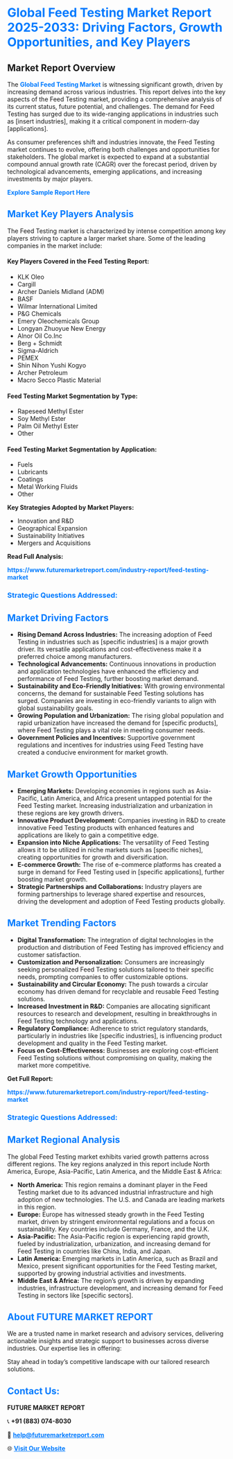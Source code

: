 <h1 style="color: #007BFF;">Global Feed Testing Market Report 2025-2033: Driving Factors, Growth Opportunities, and Key Players</h1>

<section id="overview">
<h2>Market Report Overview</h2>
<p>The <a href="https://www.futuremarketreport.com/industry-report/feed-testing-market" style="color: #007BFF; text-decoration: none;"><strong>Global Feed Testing Market</strong></a> is witnessing significant growth, driven by increasing demand across various industries. This report delves into the key aspects of the Feed Testing market, providing a comprehensive analysis of its current status, future potential, and challenges. The demand for Feed Testing has surged due to its wide-ranging applications in industries such as [insert industries], making it a critical component in modern-day [applications].</p>
<p>As consumer preferences shift and industries innovate, the Feed Testing market continues to evolve, offering both challenges and opportunities for stakeholders. The global market is expected to expand at a substantial compound annual growth rate (CAGR) over the forecast period, driven by technological advancements, emerging applications, and increasing investments by major players.</p>
</section>

<section id="overview">
<p><a href="https://www.futuremarketreport.com/request-sample/reportId=32437" style="color: #007BFF; text-decoration: none;"><strong>Explore Sample Report Here</strong></a></p>
</section>

<section id="key-players">
<h2 style="color: #007BFF;">Market Key Players Analysis</h2>
<p>The Feed Testing market is characterized by intense competition among key players striving to capture a larger market share. Some of the leading companies in the market include:</p>
<h4>Key Players Covered in the Feed Testing Report:</h4>
<ul><li>KLK Oleo</li><li>Cargill</li><li>Archer Daniels Midland (ADM)</li><li>BASF</li><li>Wilmar International Limited</li><li>P&amp;G Chemicals</li><li>Emery Oleochemicals Group</li><li>Longyan Zhuoyue New Energy</li><li>Alnor Oil Co.Inc</li><li>Berg + Schmidt</li><li>Sigma-Aldrich</li><li>PEMEX</li><li>Shin Nihon Yushi Kogyo</li><li>Archer Petroleum</li><li>Macro Secco Plastic Material</li></ul>
<h4>Feed Testing Market Segmentation by Type:</h4>
<ul><li>Rapeseed Methyl Ester</li><li>Soy Methyl Ester</li><li>Palm Oil Methyl Ester</li><li>Other</li></ul>

<h4>Feed Testing Market Segmentation by Application:</h4>
<ul><li>Fuels</li><li>Lubricants</li><li>Coatings</li><li>Metal Working Fluids</li><li>Other</li></ul>
<p><strong>Key Strategies Adopted by Market Players:</strong></p>
<ul>
<li>Innovation and R&D</li>
<li>Geographical Expansion</li>
<li>Sustainability Initiatives</li>
<li>Mergers and Acquisitions</li>
</ul>
</section>

<section>
<p><strong>Read Full Analysis: </strong></p><a href="https://www.futuremarketreport.com/industry-report/feed-testing-market" style="color: #007BFF; text-decoration: none;"><strong>https://www.futuremarketreport.com/industry-report/feed-testing-market</strong></a>
<h3 style="color: #007BFF;">Strategic Questions Addressed:</h3>
</section>

<section id="driving-factors">
<h2 style="color: #007BFF;">Market Driving Factors</h2>
<ul>
<li><strong>Rising Demand Across Industries:</strong> The increasing adoption of Feed Testing in industries such as [specific industries] is a major growth driver. Its versatile applications and cost-effectiveness make it a preferred choice among manufacturers.</li>
<li><strong>Technological Advancements:</strong> Continuous innovations in production and application technologies have enhanced the efficiency and performance of Feed Testing, further boosting market demand.</li>
<li><strong>Sustainability and Eco-Friendly Initiatives:</strong> With growing environmental concerns, the demand for sustainable Feed Testing solutions has surged. Companies are investing in eco-friendly variants to align with global sustainability goals.</li>
<li><strong>Growing Population and Urbanization:</strong> The rising global population and rapid urbanization have increased the demand for [specific products], where Feed Testing plays a vital role in meeting consumer needs.</li>
<li><strong>Government Policies and Incentives:</strong> Supportive government regulations and incentives for industries using Feed Testing have created a conducive environment for market growth.</li>
</ul>
</section>

<section id="growth-opportunities">
<h2 style="color: #007BFF;">Market Growth Opportunities</h2>
<ul>
<li><strong>Emerging Markets:</strong> Developing economies in regions such as Asia-Pacific, Latin America, and Africa present untapped potential for the Feed Testing market. Increasing industrialization and urbanization in these regions are key growth drivers.</li>
<li><strong>Innovative Product Development:</strong> Companies investing in R&D to create innovative Feed Testing products with enhanced features and applications are likely to gain a competitive edge.</li>
<li><strong>Expansion into Niche Applications:</strong> The versatility of Feed Testing allows it to be utilized in niche markets such as [specific niches], creating opportunities for growth and diversification.</li>
<li><strong>E-commerce Growth:</strong> The rise of e-commerce platforms has created a surge in demand for Feed Testing used in [specific applications], further boosting market growth.</li>
<li><strong>Strategic Partnerships and Collaborations:</strong> Industry players are forming partnerships to leverage shared expertise and resources, driving the development and adoption of Feed Testing products globally.</li>
</ul>
</section>

<section id="trending-factors">
<h2 style="color: #007BFF;">Market Trending Factors</h2>
<ul>
<li><strong>Digital Transformation:</strong> The integration of digital technologies in the production and distribution of Feed Testing has improved efficiency and customer satisfaction.</li>
<li><strong>Customization and Personalization:</strong> Consumers are increasingly seeking personalized Feed Testing solutions tailored to their specific needs, prompting companies to offer customizable options.</li>
<li><strong>Sustainability and Circular Economy:</strong> The push towards a circular economy has driven demand for recyclable and reusable Feed Testing solutions.</li>
<li><strong>Increased Investment in R&D:</strong> Companies are allocating significant resources to research and development, resulting in breakthroughs in Feed Testing technology and applications.</li>
<li><strong>Regulatory Compliance:</strong> Adherence to strict regulatory standards, particularly in industries like [specific industries], is influencing product development and quality in the Feed Testing market.</li>
<li><strong>Focus on Cost-Effectiveness:</strong> Businesses are exploring cost-efficient Feed Testing solutions without compromising on quality, making the market more competitive.</li>
</ul>
</section>

<section>
<p><strong>Get Full Report: </strong></p><a href="https://www.futuremarketreport.com/industry-report/feed-testing-market" style="color: #007BFF; text-decoration: none;"><strong>https://www.futuremarketreport.com/industry-report/feed-testing-market</strong></a>
<h3 style="color: #007BFF;">Strategic Questions Addressed:</h3>
</section>


<section id="regional-analysis">
<h2 style="color: #007BFF;">Market Regional Analysis</h2>
<p>The global Feed Testing market exhibits varied growth patterns across different regions. The key regions analyzed in this report include North America, Europe, Asia-Pacific, Latin America, and the Middle East & Africa:</p>
<ul>
<li><strong>North America:</strong> This region remains a dominant player in the Feed Testing market due to its advanced industrial infrastructure and high adoption of new technologies. The U.S. and Canada are leading markets in this region.</li>
<li><strong>Europe:</strong> Europe has witnessed steady growth in the Feed Testing market, driven by stringent environmental regulations and a focus on sustainability. Key countries include Germany, France, and the U.K.</li>
<li><strong>Asia-Pacific:</strong> The Asia-Pacific region is experiencing rapid growth, fueled by industrialization, urbanization, and increasing demand for Feed Testing in countries like China, India, and Japan.</li>
<li><strong>Latin America:</strong> Emerging markets in Latin America, such as Brazil and Mexico, present significant opportunities for the Feed Testing market, supported by growing industrial activities and investments.</li>
<li><strong>Middle East & Africa:</strong> The region’s growth is driven by expanding industries, infrastructure development, and increasing demand for Feed Testing in sectors like [specific sectors].</li>
</ul>
</section>

<footer>
<h2 style="color: #007BFF;">About FUTURE MARKET REPORT</h2>
<p>We are a trusted name in market research and advisory services, delivering actionable insights and strategic support to businesses across diverse industries. Our expertise lies in offering:</p>

<p>Stay ahead in today’s competitive landscape with our tailored research solutions.</p>

<h2 style="color: #007BFF;">Contact Us:</h2>
<p><strong>FUTURE MARKET REPORT</strong></p>
<p>📞 <strong>+91 (883) 074-8030</strong></p>
<p>📧 <strong><a href="mailto:help@futuremarketreport.com" style="color: #007BFF;">help@futuremarketreport.com</a></strong></p>
<p>🌐 <strong><a href="https://www.futuremarketreport.com/" style="color: #007BFF;">Visit Our Website</a></strong></p>
</footer>